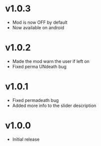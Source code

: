 # v1.0.3

 * Mod is now OFF by default
 * Now available on android

# v1.0.2

 * Made the mod warn the user if left on
 * Fixed perma UNdeath bug

# v1.0.1

 * Fixed permadeath bug
 * Added more info to the slider description

# v1.0.0

 * Initial release
